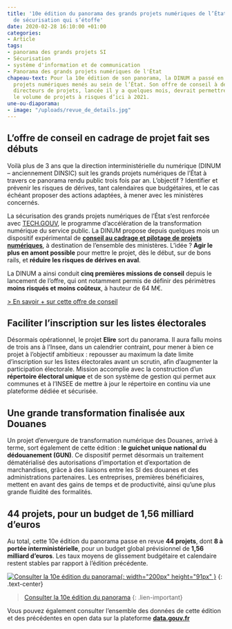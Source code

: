 ```yaml
---
title: '10e édition du panorama des grands projets numériques de l’État  : un dispositif
  de sécurisation qui s’étoffe'
date: 2020-02-28 16:10:00 +01:00
categories:
- Article
tags:
- panorama des grands projets SI
- Sécurisation
- système d'information et de communication
- Panorama des grands projets numériques de l'État
chapeau-text: Pour la 10e édition de son panorama, la DINUM a passé en revue 44 grands
  projets numériques menés au sein de l’État. Son offre de conseil à destination des
  directeurs de projets, lancée il y a quelques mois, devrait permettre de réduire
  le volume de projets à risques d’ici à 2021.
une-ou-diaporama:
- image: "/uploads/revue_de_details.jpg"
---
```


## L’offre de conseil en cadrage de projet fait ses débuts

Voilà plus de 3 ans que la direction interministérielle du numérique (DINUM – anciennement DINSIC) suit les grands projets numériques de l’État à travers ce panorama rendu public trois fois par an. L’objectif ? Identifier et prévenir les risques de dérives, tant calendaires que budgétaires, et le cas échéant proposer des actions adaptées, à mener avec les ministères concernés.

La sécurisation des grands projets numériques de l’État s’est renforcée avec [TECH.GOUV](https://www.numerique.gouv.fr/actualites/tech-gouv-strategie-et-feuille-de-route-2019-2021/), le programme d’accélération de la transformation numérique du service public. La DINUM propose depuis quelques mois un dispositif expérimental de **[conseil au cadrage et pilotage de projets numériques](https://www.numerique.gouv.fr/produits-services/conseil-accompagnement-cadrage-et-pilotage-de-projets-numeriques/)**, à destination de l’ensemble des ministères. L’idée ? **Agir le plus en amont possible** pour mettre le projet, dès le début, sur de bons rails, et **réduire les risques de dérives en aval**.

La DINUM a ainsi conduit **cinq premières missions de conseil** depuis le lancement de l’offre, qui ont notamment permis de définir des périmètres **moins risqués et moins coûteux**, à hauteur de 64 M€.

[> En savoir \+ sur cette offre de conseil](https://www.numerique.gouv.fr/produits-services/conseil-accompagnement-cadrage-et-pilotage-de-projets-numeriques/)

## Faciliter l’inscription sur les listes électorales

Désormais opérationnel, le projet **Elire** sort du panorama. Il aura fallu moins de trois ans à l’Insee, dans un calendrier contraint, pour mener à bien ce projet à l’objectif ambitieux : repousser au maximum la date limite d’inscription sur les listes électorales avant un scrutin, afin d’augmenter la participation électorale. Mission accomplie avec la construction d’un **répertoire électoral unique** et de son système de gestion qui permet aux communes et à l’INSEE de mettre à jour le répertoire en continu via une plateforme dédiée et sécurisée.

## Une grande transformation finalisée aux Douanes

Un projet d’envergure de transformation numérique des Douanes, arrivé à terme, sort également de cette édition : **le guichet unique national du dédouanement (GUN)**. Ce dispositif permet désormais un traitement dématérialisé des autorisations d’importation et d’exportation de marchandises, grâce à des liaisons entre les SI des douanes et des administrations partenaires. Les entreprises, premières bénéficiaires, mettent en avant des gains de temps et de productivité, ainsi qu’une plus grande fluidité des formalités.

## 44 projets, pour un budget de 1,56 milliard d’euros

Au total, cette 10e édition du panorama passe en revue **44 projets**, dont **8 à portée interministérielle**, pour un budget global prévisionnel de **1,56 milliard d’euros**. Les taux moyens de glissement budgétaire et calendaire restent stables par rapport à l’édition précédente.


[![Consulter la 10e édition du panorama](/uploads/capture-panorama-fevrier2020-2.png){: width="200px" height="91px" }](https://www.numerique.gouv.fr/publications/panorama-grands-projets-si/)
{: .text-center}

> [Consulter la 10e édition du panorama](https://www.numerique.gouv.fr/publications/panorama-grands-projets-si/)
{: .lien-important}

Vous pouvez également consulter l’ensemble des données de cette édition et des précédentes en open data sur la plateforme **[data.gouv.fr](https://www.data.gouv.fr/fr/datasets/panorama-des-grands-projets-numeriques-de-letat/)**